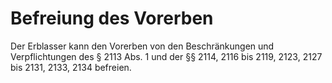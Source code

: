 # Befreiung des Vorerben

Der Erblasser kann den Vorerben von den Beschränkungen und Verpflichtungen des § 2113 Abs. 1 und der §§ 2114, 2116 bis 2119, 2123, 2127 bis 2131, 2133, 2134 befreien. 

